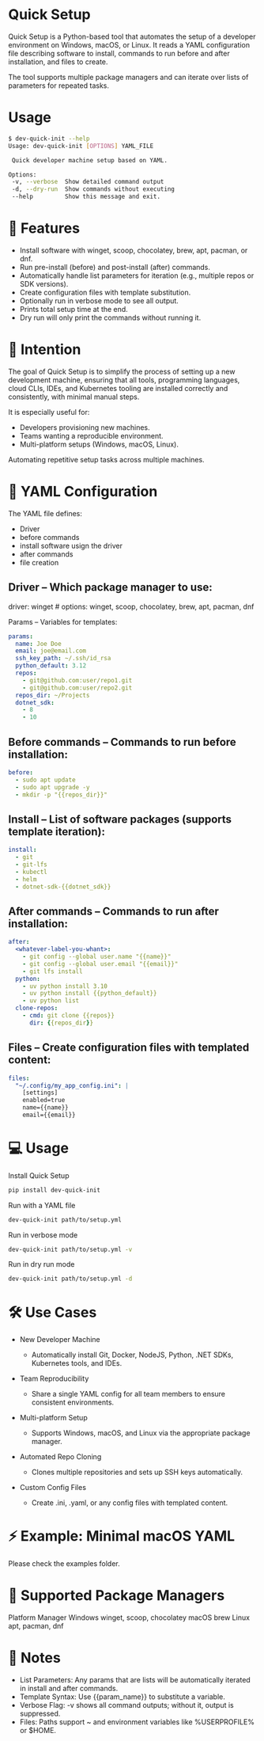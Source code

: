 # Quick Setup

Quick Setup is a Python-based tool that automates the setup of a developer environment on 
Windows, macOS, or Linux. It reads a YAML configuration file describing software to install,
commands to run before and after installation, and files to create.

The tool supports multiple package managers and can iterate over lists of parameters for repeated tasks.

# Usage
 ```bash
 $ dev-quick-init --help                   
Usage: dev-quick-init [OPTIONS] YAML_FILE

  Quick developer machine setup based on YAML.

Options:
  -v, --verbose  Show detailed command output
  -d, --dry-run  Show commands without executing
  --help         Show this message and exit.
 ```

# 🚀 Features

* Install software with winget, scoop, chocolatey, brew, apt, pacman, or dnf.
* Run pre-install (before) and post-install (after) commands.
* Automatically handle list parameters for iteration (e.g., multiple repos or SDK versions).
* Create configuration files with template substitution.
* Optionally run in verbose mode to see all output.
* Prints total setup time at the end.
* Dry run will only print the commands without running it.

# 🎯 Intention

The goal of Quick Setup is to simplify the process of setting up a new development machine, ensuring that all tools, programming languages, cloud CLIs, IDEs, and Kubernetes tooling are installed correctly and consistently, with minimal manual steps.

It is especially useful for:

* Developers provisioning new machines.
* Teams wanting a reproducible environment.
* Multi-platform setups (Windows, macOS, Linux).

Automating repetitive setup tasks across multiple machines.

# 📄 YAML Configuration

The YAML file defines:
* Driver
* before commands
* install software usign the driver
* after commands
* file creation


## Driver – Which package manager to use:

driver: winget  # options: winget, scoop, chocolatey, brew, apt, pacman, dnf


Params – Variables for templates:
```yaml
params:
  name: Joe Doe
  email: joe@email.com
  ssh_key_path: ~/.ssh/id_rsa
  python_default: 3.12
  repos:
    - git@github.com:user/repo1.git
    - git@github.com:user/repo2.git
  repos_dir: ~/Projects
  dotnet_sdk:
    - 8
    - 10
```

## Before commands – Commands to run before installation:
```yaml
before:
  - sudo apt update
  - sudo apt upgrade -y
  - mkdir -p "{{repos_dir}}"
```

## Install – List of software packages (supports template iteration):

```yaml
install:
  - git
  - git-lfs
  - kubectl
  - helm
  - dotnet-sdk-{{dotnet_sdk}}
```

## After commands – Commands to run after installation:

```yaml
after:
  <whatever-label-you-whant>:
    - git config --global user.name "{{name}}"
    - git config --global user.email "{{email}}"
    - git lfs install
  python:
    - uv python install 3.10
    - uv python install {{python_default}}
    - uv python list
  clone-repos:
    - cmd: git clone {{repos}}
      dir: {{repos_dir}}
```

## Files – Create configuration files with templated content:

```yaml
files:
  "~/.config/my_app_config.ini": |
    [settings]
    enabled=true
    name={{name}}
    email={{email}}
```

# 💻 Usage

Install Quick Setup
```bash
pip install dev-quick-init
```

Run with a YAML file
```bash
dev-quick-init path/to/setup.yml
```

Run in verbose mode
```bash
dev-quick-init path/to/setup.yml -v
```

Run in dry run mode
```bash
dev-quick-init path/to/setup.yml -d
```

# 🛠 Use Cases

* New Developer Machine
  - Automatically install Git, Docker, NodeJS, Python, .NET SDKs, Kubernetes tools, and IDEs.

* Team Reproducibility
  - Share a single YAML config for all team members to ensure consistent environments.

* Multi-platform Setup
  - Supports Windows, macOS, and Linux via the appropriate package manager.

* Automated Repo Cloning
  - Clones multiple repositories and sets up SSH keys automatically.

* Custom Config Files
  - Create .ini, .yaml, or any config files with templated content.

# ⚡ Example: Minimal macOS YAML
Please check the examples folder.

# 🔧 Supported Package Managers
Platform	Manager
Windows	winget, scoop, chocolatey
macOS	brew
Linux	apt, pacman, dnf

# 📌 Notes
* List Parameters: Any params that are lists will be automatically iterated in install and after commands.
* Template Syntax: Use {{param_name}} to substitute a variable.
* Verbose Flag: -v shows all command outputs; without it, output is suppressed.
* Files: Paths support ~ and environment variables like %USERPROFILE% or $HOME.